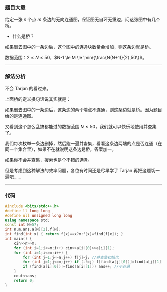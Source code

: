 ### 题目大意

给定一张 $n$ 个点 $m$ 条边的无向连通图，保证图无自环无重边，问这张图中有几个桥。

+ 什么是桥？

如果删去图中的一条边后，这个图中的连通块数量会增加，则这条边就是桥。

数据范围：$2 \le N \le 50$，$N-1 \le M \le \min\{\frac{N(N+1)}{2},50\}$。

------------

### 解法分析

不会 Tarjan 的看过来。

上面桥的定义换句话说其实就是：

如果删去图中的一条边后，这条边的两个端点不连通，则这条边就是桥。因为题目给的是连通图。

又看到这个怎么乱搞都能过的数据范围 $M \le 50$，我们就可以快乐地使用并查集了。

我们每次枚举一条边删掉，然后跑一遍并查集，看看这条边两端的点是否连通（在同一个集合里），如果不在就说明这条边是桥，答案加一。

如果你不会并查集，搜索也是个不错的选择。

但是考虑到这种解法的效率问题，各位有时间还是尽早学了 Tarjan 再把这题切一遍吧……

------------

### 代码

```cpp
#include <bits/stdc++.h>
#define ll long long
#define ull unsigned long long
using namespace std;
const int N=57;
int n,m,ans,a[N][2],f[N];
int find(int x) { return f[x]==x?x:f[x]=find(f[x]); }
int main() {
	cin>>n>>m;
	for (int i=1;i<=m;i++) cin>>a[i][0]>>a[i][1];
	for (int i=1;i<=m;i++) {
		for (int j=1;j<=n;j++) f[j]=j; //并查集初始化
		for (int j=1;j<=m;j++) if (i!=j) f[find(a[j][0])]=find(a[j][1]); //加边，并跳过正在枚举的边
		if (find(a[i][0])!=find(a[i][1])) ans++; //不连通
	}
	cout<<ans;
	return 0;
}
```